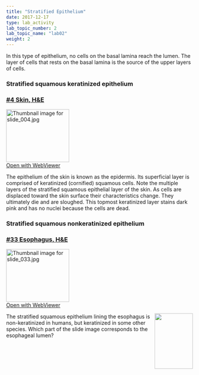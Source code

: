 ```yaml
---
title: "Stratified Epithelium"
date: 2017-12-17
type: lab_activity
lab_topic_number: 2
lab_topic_name: "lab02"
weight: 2
---
```

<div class="entrybody">
						<p>In this type of epithelium, no cells on the basal lamina reach the lumen. The layer of cells that rests on the basal lamina is the source of the upper layers of cells. </p>

<h3>Stratified squamous keratinized epithelium</h3>

<h3><u>#4 Skin, <span class="caps">H&amp;E</span></u></h3>

<div class="thumbnail"> <a href="http://virtualslides.cumc.columbia.edu/04.svs/view.apml?" target="_blank"><img alt="Thumbnail image for slide_004.jpg" src="/assets/images/slide_004-thumb-170x143-1404.jpg" width="170" height="143" class="mt-image-left"></a><br><a href="http://virtualslides.cumc.columbia.edu/04.svs/view.apml?" target="_blank">Open with WebViewer</a></div>

<p>The epithelium of the skin is known as the epidermis.  Its superficial layer is comprised of keratinized (cornified) squamous cells.  Note the multiple layers of the stratified squamous epithelial layer of the skin. As cells are displaced toward the skin surface their characteristics change. They ultimately die and are sloughed. This topmost keratinized layer stains dark pink and has no nuclei because the cells are dead.   </p>

<h3>Stratified squamous nonkeratinized epithelium</h3>

<h3><u>#33 Esophagus, <span class="caps">H&amp;E</span></u></h3>

<div class="thumbnail"> <a href="http://virtualslides.cumc.columbia.edu/33.svs/view.apml?" target="_blank"><img alt="Thumbnail image for slide_033.jpg" src="/assets/images/slide_033-thumb-170x143-1467.jpg" width="170" height="143" class="mt-image-left"></a><br><a href="http://virtualslides.cumc.columbia.edu/33.svs/view.apml?" target="_blank">Open with WebViewer</a></div>

<p><img src="/assets/images/33%20esophagus.jpg" style="width:103px; height:150px; float:right;">The stratified squamous epithelium lining the esophagus is non-keratinized in humans, but keratinized in some other species. Which part of the slide image corresponds to the esophageal lumen?</p>
						
						
</div>
